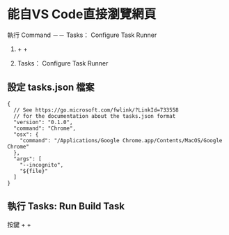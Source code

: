 # 能自VS Code直接瀏覽網頁
執行 Command －－ Tasks： Configure Task Runner

 1.  <Command> + <Shift> + <P>
 2. Tasks： Configure Task Runner


## 設定 tasks.json 檔案


    {
      // See https://go.microsoft.com/fwlink/?LinkId=733558
      // for the documentation about the tasks.json format
      "version": "0.1.0",
      "command": "Chrome",
      "osx": {
        "command": "/Applications/Google Chrome.app/Contents/MacOS/Google Chrome"
      },
      "args": [
        "--incognito",
        "${file}"
      ]
    }


## 執行 Tasks: Run Build Task

按鍵 <Command> + <Shift> + <B>


